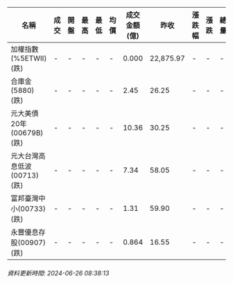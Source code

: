 | 名稱 | 成交 | 開盤 | 最高 | 最低 | 均價 | 成交金額(億) | 昨收 | 漲跌幅 | 漲跌 | 總量 | 昨量 | 振幅 |
| -------- | -------- | -------- | -------- |-------- | -------- | -------- |-------- |-------- |-------- | -------- | -------- |-------- |
|加權指數(%5ETWII) (跌)|-|-|-|-|-|0.000|22,875.97|-|-|-|-|0.00%|
|合庫金(5880) (跌)|-|-|-|-|-|2.45|26.25|-|-|-|-|0.00%|
|元大美債20年(00679B) (跌)|-|-|-|-|-|10.36|30.25|-|-|-|-|0.00%|
|元大台灣高息低波(00713) (跌)|-|-|-|-|-|7.34|58.05|-|-|-|-|0.00%|
|富邦臺灣中小(00733) (跌)|-|-|-|-|-|1.31|59.90|-|-|-|-|0.00%|
|永豐優息存股(00907) (跌)|-|-|-|-|-|0.864|16.55|-|-|-|-|0.00%|
###### 資料更新時間: 2024-06-26 08:38:13